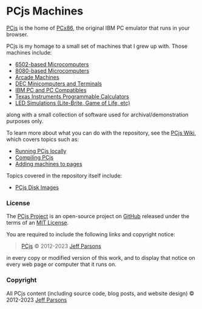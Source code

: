 # PCjs Machines

[PCjs](https://www.pcjs.org) is the home of [PCx86](/machines/pcx86/), the original IBM PC emulator that runs in your browser.

PCjs is my homage to a small set of machines that I grew up with.  Those machines include:

  - [6502-based Microcomputers](/machines/osi/c1p/)
  - [8080-based Microcomputers](/machines/pcx80/)
  - [Arcade Machines](/machines/arcade/invaders/)
  - [DEC Minicomputers and Terminals](/machines/dec/)
  - [IBM PC and PC Compatibles](/machines/pcx86/)
  - [Texas Instruments Programmable Calculators](/machines/ti/)
  - [LED Simulations (Lite-Brite, Game of Life, etc)](/machines/led/)

along with a small collection of software used for archival/demonstration purposes only.

To learn more about what you can do with the repository, see the [PCjs Wiki](https://github.com/jeffpar/pcjs/wiki), which covers topics such as:

  - [Running PCjs locally](https://github.com/jeffpar/pcjs/wiki/Running-PCjs-locally)
  - [Compiling PCjs](https://github.com/jeffpar/pcjs/wiki/Compiling-PCjs)
  - [Adding machines to pages](https://github.com/jeffpar/pcjs/wiki/Adding-machines-to-pages)

Topics covered in the repository itself include:

  - [PCjs Disk Images](/tools/)

### License

The [PCjs Project](https://github.com/jeffpar/pcjs) is an open-source project on [GitHub](https://github.com/jeffpar) released under the terms of an [MIT License](/LICENSE.txt).

You are required to include the following links and copyright notice:

> [PCjs](https://www.pcjs.org) © 2012-2023 [Jeff Parsons](https://github.com/jeffpar)

in every copy or modified version of this work, and to display that notice on every web page or computer that it runs on.

### Copyright

All PCjs content (including source code, blog posts, and website design) © 2012-2023 [Jeff Parsons](https://jeffpar.com)
